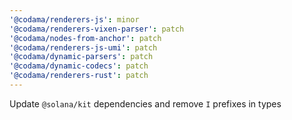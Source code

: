 ```yaml
---
'@codama/renderers-js': minor
'@codama/renderers-vixen-parser': patch
'@codama/nodes-from-anchor': patch
'@codama/renderers-js-umi': patch
'@codama/dynamic-parsers': patch
'@codama/dynamic-codecs': patch
'@codama/renderers-rust': patch
---
```


Update `@solana/kit` dependencies and remove `I` prefixes in types
